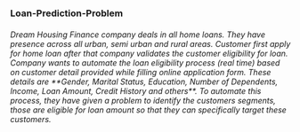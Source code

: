 <h3>Loan-Prediction-Problem</h3>
  
<h6>Dream Housing Finance company deals in all home loans. They have presence across all urban, semi urban and rural areas. Customer first apply for home loan after that company validates the customer eligibility for loan. Company wants to automate the loan eligibility process (real time) based on customer detail provided while filling online application form. These details are **Gender, Marital Status, Education, Number of Dependents, Income, Loan Amount, Credit History and others**. To automate this process, they have given a problem to identify the customers segments, those are eligible for loan amount so that they can specifically target these customers. </h6>

